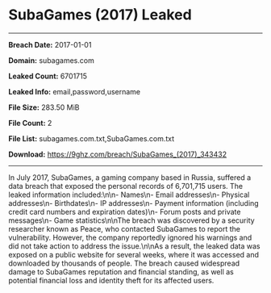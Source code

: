 # SubaGames (2017) Leaked

------------
**Breach Date:** 2017-01-01

**Domain:** subagames.com

**Leaked Count:** 6701715

**Leaked Info:** email,password,username

**File Size:** 283.50 MiB

**File Count:** 2

**File List:** subagames.com.txt,SubaGames.com.txt

**Download:** https://9ghz.com/breach/SubaGames_(2017)_343432

------------
In July 2017, SubaGames, a gaming company based in Russia, suffered a data breach that exposed the personal records of 6,701,715 users. The leaked information included:\n\n- Names\n- Email addresses\n- Physical addresses\n- Birthdates\n- IP addresses\n- Payment information (including credit card numbers and expiration dates)\n- Forum posts and private messages\n- Game statistics\n\nThe breach was discovered by a security researcher known as Peace, who contacted SubaGames to report the vulnerability. However, the company reportedly ignored his warnings and did not take action to address the issue.\n\nAs a result, the leaked data was exposed on a public website for several weeks, where it was accessed and downloaded by thousands of people. The breach caused widespread damage to SubaGames reputation and financial standing, as well as potential financial loss and identity theft for its affected users.
